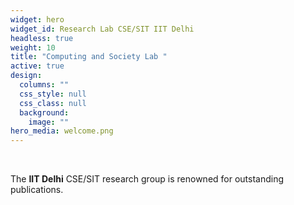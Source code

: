 ```yaml
---
widget: hero
widget_id: Research Lab CSE/SIT IIT Delhi
headless: true
weight: 10
title: "Computing and Society Lab "
active: true
design:
  columns: ""
  css_style: null
  css_class: null
  background:
    image: ""
hero_media: welcome.png
---
```

<br>

The **IIT Delhi** CSE/SIT research group is renowned for outstanding publications.
